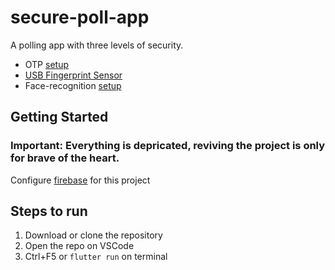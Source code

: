 # secure-poll-app

A polling app with three levels of security.

 - OTP [setup](www.fast2sms.com)
 - [USB Fingerprint Sensor](https://www.mantratec.com/products/Fingerprint-Sensors/MFS100-Fingerprint-Scanner) 
 - Face-recognition [setup](https://github.com/aryanA101a/pyface)

## Getting Started
### Important: Everything is depricated, reviving the project is only for brave of the heart.
Configure [firebase](https://firebase.google.com/) for this project

## Steps to run

 1. Download or clone the repository
 2. Open the repo on VSCode
 3. Ctrl+F5 or `flutter run` on terminal
